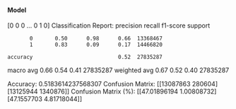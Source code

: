 #### Model
[0 0 0 ... 0 1 0]
Classification Report:
              precision    recall  f1-score   support

           0       0.50      0.98      0.66  13368467
           1       0.83      0.09      0.17  14466820

    accuracy                           0.52  27835287
   macro avg       0.66      0.54      0.41  27835287
weighted avg       0.67      0.52      0.40  27835287

Accuracy: 0.5183614237568307
Confusion Matrix:
[[13087863   280604]
 [13125944  1340876]]
Confusion Matrix (%):
[[47.01896194  1.00808732]
 [47.1557703   4.81718044]]
